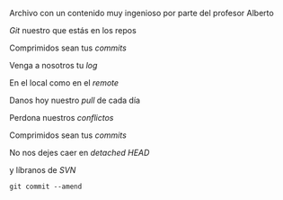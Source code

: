 Archivo con un contenido muy ingenioso por parte del profesor Alberto

*Git* nuestro que estás en los repos

Comprimidos sean tus *commits*

Venga a nosotros tu *log*

En el local como en el *remote*

Danos hoy nuestro *pull* de cada día

Perdona nuestros *conflictos*

Comprimidos sean tus <em>commits</em><br /> 

No nos dejes caer en *detached HEAD*

y líbranos de *SVN*

`git commit --amend`

